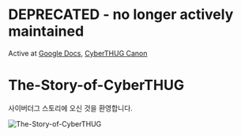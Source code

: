 # **DEPRECATED** - no longer actively maintained

Active at [Google Docs](https://docs.google.com/document/d/1q60uwHXJsbN2q2fMCm3nL2_bM0UnxYqHk_JWB3BG9OI/edit?usp=sharing), [CyberTHUG Canon](https://www.thecyberthug.com/canon)

# The-Story-of-CyberTHUG

사이버더그 스토리에 오신 것을 환영합니다.

![The-Story-of-CyberTHUG](https://user-images.githubusercontent.com/109493423/196601193-b9d21be0-7f83-4f3b-b675-c89a474ca2e6.png)

